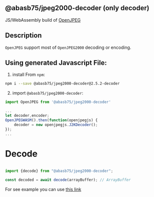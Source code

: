 ## @abasb75/jpeg2000-decoder (only decoder)
JS/WebAssembly build of [OpenJPEG](https://github.com/uclouvain/openjpeg)

## Description
`OpenJPEG` support most of `OpenJPEG2000` decoding or encoding.

## Using generated Javascript File:
1. install From `npm`:

```bash
npm i --save @abasb75/jpeg2000-decoder@2.5.2-decoder
```

2. import `@abasb75/jpeg2000-decoder`:

```js
import OpenJPEG from '@abasb75/jpeg2000-decoder'

...
let decoder,encoder;
OpenJPEGWASM().then(function(openjpegjs) {
    decoder = new openjpegjs.J2KDecoder();
});
...

```

# Decode

```javascript

import {decode} from "@abasb75/jpeg2000-decoder";

const decoded = await decode(arrayBuffer); // ArrayBuffer


```

For see example you can use <a href="https://github.com/abasb75/openjpeg/blob/master/test/browser/index.html">this link</a>